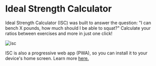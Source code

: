 # Ideal Strength Calculator

Ideal Strength Calculator (ISC) was built to answer the question: "I can bench X pounds, how much should I be able to squat?" Calculate your ratios between exercises and more in just one click!

![isc](https://user-images.githubusercontent.com/54588865/148441055-d00f11ed-e91f-4b6c-8a5a-2e023f0d38d6.png)

ISC is also a progressive web app (PWA), so you can install it to your device's home screen. Learn more <a href="https://web.dev/progressive-web-apps/">here.</a>
